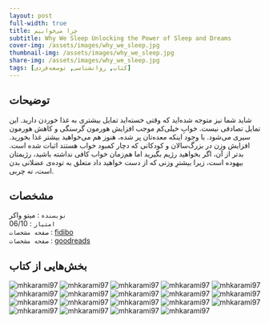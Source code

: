 ```yaml
---
layout: post
full-width: true
title: چرا می‌خوابیم
subtitle: Why We Sleep Unlocking the Power of Sleep and Dreams
cover-img: /assets/images/why_we_sleep.jpg
thumbnail-img: /assets/images/why_we_sleep.jpg
share-img: /assets/images/why_we_sleep.jpg
tags: [کتاب, روانشناسی, توسعه‌فردی]
---
```


## توضیحات
شاید شما نیز متوجه شده‌اید که وقتی خسته‌اید تمایل بیشتری به غذا خوردن دارید. این تمایل تصادفی نیست. خوابِ خیلی‌کم موجب افزایش هورمون گرسنگی و کاهش هورمون سیری می‌شود. با وجود اینکه معده‌تان پر شده، هنوز هم می‌خواهید بیشتر غذا بخورید. افزایش وزن در بزرگ‌سالان و کودکانی که دچار کمبود خواب هستند اثبات شده است. بدتر از آن، اگر بخواهید رژیم بگیرید اما هم‌زمان خواب کافی نداشته باشید، رژیمتان بیهوده است، زیرا بیشترِ وزنی که از دست خواهید داد متعلق به توده‌ی عضلانی بدن است، نه چربی.  

## مشخصات
`نویسنده` : میتو واکر   
`امتیاز` : 06/10  
`صفحه مشخصات` : [fidibo](https://fidibo.com/book/104253-%DA%86%D8%B1%D8%A7-%D9%85%DB%8C-%D8%AE%D9%88%D8%A7%D8%A8%DB%8C%D9%85)  
`صفحه مشخصات` : [goodreads](https://www.goodreads.com/book/show/34466963-why-we-sleep)  


## بخش‌هایی از کتاب
![mhkarami97](/assets/images/why_we_sleep/01.jpg)
![mhkarami97](/assets/images/why_we_sleep/02.jpg)
![mhkarami97](/assets/images/why_we_sleep/03.jpg)
![mhkarami97](/assets/images/why_we_sleep/04.jpg)
![mhkarami97](/assets/images/why_we_sleep/05.jpg)
![mhkarami97](/assets/images/why_we_sleep/06.jpg)
![mhkarami97](/assets/images/why_we_sleep/07.jpg)
![mhkarami97](/assets/images/why_we_sleep/08.jpg)
![mhkarami97](/assets/images/why_we_sleep/09.jpg)
![mhkarami97](/assets/images/why_we_sleep/10.jpg)
![mhkarami97](/assets/images/why_we_sleep/11.jpg)
![mhkarami97](/assets/images/why_we_sleep/12.jpg)
![mhkarami97](/assets/images/why_we_sleep/13.jpg)
![mhkarami97](/assets/images/why_we_sleep/14.jpg)
![mhkarami97](/assets/images/why_we_sleep/15.jpg)
![mhkarami97](/assets/images/why_we_sleep/16.jpg)
![mhkarami97](/assets/images/why_we_sleep/17.jpg)
![mhkarami97](/assets/images/why_we_sleep/18.jpg)
![mhkarami97](/assets/images/why_we_sleep/19.jpg)